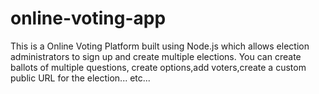 # online-voting-app
This is a Online Voting Platform built using Node.js which allows election administrators to sign up and create multiple elections. You can create ballots of multiple questions,
create options,add voters,create a custom public URL for the election... etc...
